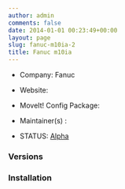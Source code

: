 ```yaml
---
author: admin
comments: false
date: 2014-01-01 00:23:49+00:00
layout: page
slug: fanuc-m10ia-2
title: Fanuc m10ia
---
```



	
  * Company: Fanuc

	
  * Website:

	
  * MoveIt! Config Package:

	
  * Maintainer(s) :

	
  * STATUS: [Alpha](/about/moveit-status#status-code-robots)




### Versions





	



### Installation







